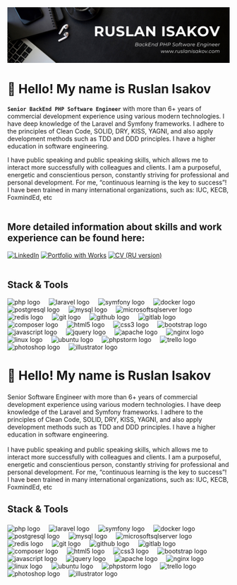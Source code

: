 <img src="./linkedin-banner.png">

# 👋 Hello! My name is Ruslan Isakov
<strong><code>Senior BackEnd PHP Software Engineer</code></strong> with more than 6+ years of commercial development experience using various modern technologies. I have deep knowledge of the Laravel and Symfony frameworks. I adhere to the principles of Clean Code, SOLID, DRY, KISS, YAGNI, and also apply development methods such as TDD and DDD principles. I have a higher education in software engineering. 

I have public speaking and public speaking skills, which allows me to interact more successfully with colleagues and clients. I am a purposeful, energetic and conscientious person, constantly striving for professional and personal development. For me, “continuous learning is the key to success”!<br>
I have been trained in many international organizations, such as: IUC, KECB, FoxmindEd, etc
<br><br>

## More detailed information about skills and work experience can be found here:
<a href="https://www.linkedin.com/in/ruslanisakovcom/" target="_blank"><img src="https://img.shields.io/badge/LinkedIn-blue?style=flat&logo=linkedin&link=https://www.linkedin.com/in/ruslanisakovcom/" alt="LinkedIn" height="25"/></a>
<a href="https://ruslanisakov.com/projects" target="_blank"><img src="https://img.shields.io/badge/Portfolio%20with%20Works-gray?style=flat&logo=symfony&logoColor=white&link=https://ruslanisakov.com/projects" alt="Portfolio with Works" height="25"/></a>
<a href="https://ruslanisakov.com/files/Ruslan_Isakov_CV_PHP_Laravel_Symfony_RU.pdf" target="_blank"><img src="https://img.shields.io/badge/CV%20(RU%20version)-ff0000?style=flat&logo=readdotcv&logoColor=white&link=https://ruslanisakov.com/files/Ruslan_Isakov_CV_PHP_Laravel_Symfony_RU.pdf" alt="CV (RU version)" height="25"/></a>
<br><br>


## Stack & Tools
<div align="left">
  <img src="https://cdn.simpleicons.org/php/777BB4" height="40" alt="php logo"/>
  <img width="12"/>
  <img src="https://cdn.simpleicons.org/laravel/FF2D20" height="40" alt="laravel logo"/>
  <img width="12"/>
  <img src="https://skillicons.dev/icons?i=symfony" height="40" alt="symfony logo"/>
  <img width="12"/>
  <img src="https://cdn.simpleicons.org/docker/2496ED" height="40" alt="docker logo"/>
  <img width="12"/>
  <img src="https://cdn.jsdelivr.net/gh/devicons/devicon/icons/postgresql/postgresql-original.svg" height="40" alt="postgresql logo"/>
  <img width="12"/>
  <img src="https://cdn.jsdelivr.net/gh/devicons/devicon/icons/mysql/mysql-original.svg" height="40" alt="mysql logo"/>
  <img width="12"/>
  <img src="https://cdn.jsdelivr.net/gh/devicons/devicon/icons/microsoftsqlserver/microsoftsqlserver-plain.svg" height="40" alt="microsoftsqlserver logo"/>
  <img width="12"/>
  <img src="https://cdn.jsdelivr.net/gh/devicons/devicon/icons/redis/redis-original-wordmark.svg" height="40" alt="redis logo"/>
  <img width="12"/>
  <img src="https://cdn.jsdelivr.net/gh/devicons/devicon/icons/git/git-original.svg" height="40" alt="git logo"/>
  <img width="12"/>
  <img src="https://skillicons.dev/icons?i=github" height="40" alt="github logo"/>
  <img width="12"/>
  <img src="https://cdn.jsdelivr.net/gh/devicons/devicon/icons/gitlab/gitlab-original.svg" height="40" alt="gitlab logo"/>
  <img width="12"/>
  <img src="https://cdn.jsdelivr.net/gh/devicons/devicon/icons/composer/composer-original.svg" height="40" alt="composer logo"/>
  <img width="12"/>
  <img src="https://cdn.jsdelivr.net/gh/devicons/devicon/icons/html5/html5-original.svg" height="40" alt="html5 logo"/>
  <img width="12"/>
  <img src="https://cdn.jsdelivr.net/gh/devicons/devicon/icons/css3/css3-original.svg" height="40" alt="css3 logo"/>
  <img width="12"/>
  <img src="https://cdn.jsdelivr.net/gh/devicons/devicon/icons/bootstrap/bootstrap-original.svg" height="40" alt="bootstrap logo"/>
  <img width="12"/>
  <img src="https://cdn.jsdelivr.net/gh/devicons/devicon/icons/javascript/javascript-original.svg" height="40" alt="javascript logo"/>
  <img width="12"/>
  <img src="https://cdn.jsdelivr.net/gh/devicons/devicon/icons/jquery/jquery-original.svg" height="40" alt="jquery logo"/>
  <img width="12"/>
  <img src="https://cdn.jsdelivr.net/gh/devicons/devicon/icons/apache/apache-original.svg" height="40" alt="apache logo"/>
  <img width="12"/>
  <img src="https://cdn.simpleicons.org/nginx/009639" height="40" alt="nginx logo"/>
  <img width="12"/>
  <img src="https://cdn.jsdelivr.net/gh/devicons/devicon/icons/linux/linux-original.svg" height="40" alt="linux logo"/>
  <img width="12"/>
  <img src="https://cdn.simpleicons.org/ubuntu/E95420" height="40" alt="ubuntu logo"/>
  <img width="12"/>
  <img src="https://cdn.jsdelivr.net/gh/devicons/devicon/icons/phpstorm/phpstorm-original.svg" height="40" alt="phpstorm logo"/>
  <img width="12"/>
  <img src="https://cdn.jsdelivr.net/gh/devicons/devicon/icons/trello/trello-plain.svg" height="40" alt="trello logo"/>
  <img width="12"/>
  <img src="https://cdn.simpleicons.org/adobephotoshop/31A8FF" height="40" alt="photoshop logo"/>
  <img width="12"/>
  <img src="https://cdn.simpleicons.org/adobeillustrator/FF9A00" height="40" alt="illustrator logo"/>
</div>

<h1 align="left">👋 Hello! My name is Ruslan Isakov</h1>

###

<p align="left">Senior Software Engineer with more than 6+ years of commercial development experience using various modern technologies. I have deep knowledge of the Laravel and Symfony frameworks. I adhere to the principles of Clean Code, SOLID, DRY, KISS, YAGNI, and also apply development methods such as TDD and DDD principles. I have a higher education in software engineering.<br><br>I have public speaking and public speaking skills, which allows me to interact more successfully with colleagues and clients. I am a purposeful, energetic and conscientious person, constantly striving for professional and personal development. For me, “continuous learning is the key to success”!<br>I have been trained in many international organizations, such as: IUC, KECB, FoxmindEd, etc</p>

###

<h2 align="left">Stack & Tools</h2>

###

<div align="left">
  <img src="https://cdn.simpleicons.org/php/777BB4" height="40" alt="php logo"  />
  <img width="12" />
  <img src="https://cdn.simpleicons.org/laravel/FF2D20" height="40" alt="laravel logo"  />
  <img width="12" />
  <img src="https://skillicons.dev/icons?i=symfony" height="40" alt="symfony logo"  />
  <img width="12" />
  <img src="https://cdn.simpleicons.org/docker/2496ED" height="40" alt="docker logo"  />
  <img width="12" />
  <img src="https://cdn.jsdelivr.net/gh/devicons/devicon/icons/postgresql/postgresql-original.svg" height="40" alt="postgresql logo"  />
  <img width="12" />
  <img src="https://cdn.jsdelivr.net/gh/devicons/devicon/icons/mysql/mysql-original.svg" height="40" alt="mysql logo"  />
  <img width="12" />
  <img src="https://cdn.jsdelivr.net/gh/devicons/devicon/icons/microsoftsqlserver/microsoftsqlserver-plain.svg" height="40" alt="microsoftsqlserver logo"  />
  <img width="12" />
  <img src="https://cdn.jsdelivr.net/gh/devicons/devicon/icons/redis/redis-original-wordmark.svg" height="40" alt="redis logo"  />
  <img width="12" />
  <img src="https://cdn.jsdelivr.net/gh/devicons/devicon/icons/git/git-original.svg" height="40" alt="git logo"  />
  <img width="12" />
  <img src="https://skillicons.dev/icons?i=github" height="40" alt="github logo"  />
  <img width="12" />
  <img src="https://cdn.jsdelivr.net/gh/devicons/devicon/icons/gitlab/gitlab-original.svg" height="40" alt="gitlab logo"  />
  <img width="12" />
  <img src="https://cdn.jsdelivr.net/gh/devicons/devicon/icons/composer/composer-original.svg" height="40" alt="composer logo"  />
  <img width="12" />
  <img src="https://cdn.jsdelivr.net/gh/devicons/devicon/icons/html5/html5-original.svg" height="40" alt="html5 logo"  />
  <img width="12" />
  <img src="https://cdn.jsdelivr.net/gh/devicons/devicon/icons/css3/css3-original.svg" height="40" alt="css3 logo"  />
  <img width="12" />
  <img src="https://cdn.jsdelivr.net/gh/devicons/devicon/icons/bootstrap/bootstrap-original.svg" height="40" alt="bootstrap logo"  />
  <img width="12" />
  <img src="https://cdn.jsdelivr.net/gh/devicons/devicon/icons/javascript/javascript-original.svg" height="40" alt="javascript logo"  />
  <img width="12" />
  <img src="https://cdn.jsdelivr.net/gh/devicons/devicon/icons/jquery/jquery-original.svg" height="40" alt="jquery logo"  />
  <img width="12" />
  <img src="https://cdn.jsdelivr.net/gh/devicons/devicon/icons/apache/apache-original.svg" height="40" alt="apache logo"  />
  <img width="12" />
  <img src="https://cdn.simpleicons.org/nginx/009639" height="40" alt="nginx logo"  />
  <img width="12" />
  <img src="https://cdn.jsdelivr.net/gh/devicons/devicon/icons/linux/linux-original.svg" height="40" alt="linux logo"  />
  <img width="12" />
  <img src="https://cdn.simpleicons.org/ubuntu/E95420" height="40" alt="ubuntu logo"  />
  <img width="12" />
  <img src="https://cdn.jsdelivr.net/gh/devicons/devicon/icons/phpstorm/phpstorm-original.svg" height="40" alt="phpstorm logo"  />
  <img width="12" />
  <img src="https://cdn.jsdelivr.net/gh/devicons/devicon/icons/trello/trello-plain.svg" height="40" alt="trello logo"  />
  <img width="12" />
  <img src="https://cdn.simpleicons.org/adobephotoshop/31A8FF" height="40" alt="photoshop logo"  />
  <img width="12" />
  <img src="https://cdn.simpleicons.org/adobeillustrator/FF9A00" height="40" alt="illustrator logo"  />
</div>
